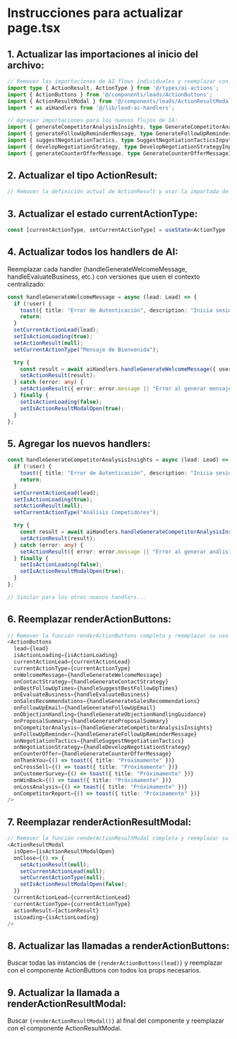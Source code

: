 # Instrucciones para actualizar page.tsx

## 1. Actualizar las importaciones al inicio del archivo:

```typescript
// Remover las importaciones de AI flows individuales y reemplazar con:
import type { ActionResult, ActionType } from '@/types/ai-actions';
import { ActionButtons } from '@/components/leads/ActionButtons';
import { ActionResultModal } from '@/components/leads/ActionResultModal';
import * as aiHandlers from '@/lib/lead-ai-handlers';

// Agregar importaciones para los nuevos flujos de IA:
import { generateCompetitorAnalysisInsights, type GenerateCompetitorAnalysisInsightsInput, type GenerateCompetitorAnalysisInsightsOutput } from '@/ai/flows/generateCompetitorAnalysisInsightsFlow';
import { generateFollowUpReminderMessage, type GenerateFollowUpReminderMessageInput, type GenerateFollowUpReminderMessageOutput } from '@/ai/flows/generateFollowUpReminderMessageFlow';
import { suggestNegotiationTactics, type SuggestNegotiationTacticsInput, type SuggestNegotiationTacticsOutput } from '@/ai/flows/suggestNegotiationTacticsFlow';
import { developNegotiationStrategy, type DevelopNegotiationStrategyInput, type DevelopNegotiationStrategyOutput } from '@/ai/flows/developNegotiationStrategyFlow';
import { generateCounterOfferMessage, type GenerateCounterOfferMessageInput, type GenerateCounterOfferMessageOutput } from '@/ai/flows/generateCounterOfferMessageFlow';
```

## 2. Actualizar el tipo ActionResult:

```typescript
// Remover la definición actual de ActionResult y usar la importada de types/ai-actions.ts
```

## 3. Actualizar el estado currentActionType:

```typescript
const [currentActionType, setCurrentActionType] = useState<ActionType | null>(null);
```

## 4. Actualizar todos los handlers de AI:

Reemplazar cada handler (handleGenerateWelcomeMessage, handleEvaluateBusiness, etc.) con versiones que usen el contexto centralizado:

```typescript
const handleGenerateWelcomeMessage = async (lead: Lead) => {
  if (!user) {
    toast({ title: "Error de Autenticación", description: "Inicia sesión para usar las acciones de IA.", variant: "destructive" });
    return;
  }
  setCurrentActionLead(lead);
  setIsActionLoading(true);
  setActionResult(null);
  setCurrentActionType("Mensaje de Bienvenida");

  try {
    const result = await aiHandlers.handleGenerateWelcomeMessage({ user, lead });
    setActionResult(result);
  } catch (error: any) {
    setActionResult({ error: error.message || "Error al generar mensaje. Asegúrate de que la API Key de Gemini esté configurada." });
  } finally {
    setIsActionLoading(false);
    setIsActionResultModalOpen(true);
  }
};
```

## 5. Agregar los nuevos handlers:

```typescript
const handleGenerateCompetitorAnalysisInsights = async (lead: Lead) => {
  if (!user) {
    toast({ title: "Error de Autenticación", description: "Inicia sesión para usar las acciones de IA.", variant: "destructive" });
    return;
  }
  setCurrentActionLead(lead);
  setIsActionLoading(true);
  setActionResult(null);
  setCurrentActionType("Análisis Competidores");

  try {
    const result = await aiHandlers.handleGenerateCompetitorAnalysisInsights({ user, lead, userProducts });
    setActionResult(result);
  } catch (error: any) {
    setActionResult({ error: error.message || "Error al generar análisis de competidores." });
  } finally {
    setIsActionLoading(false);
    setIsActionResultModalOpen(true);
  }
};

// Similar para los otros nuevos handlers...
```

## 6. Reemplazar renderActionButtons:

```typescript
// Remover la función renderActionButtons completa y reemplazar su uso con:
<ActionButtons
  lead={lead}
  isActionLoading={isActionLoading}
  currentActionLead={currentActionLead}
  currentActionType={currentActionType}
  onWelcomeMessage={handleGenerateWelcomeMessage}
  onContactStrategy={handleGenerateContactStrategy}
  onBestFollowUpTimes={handleSuggestBestFollowUpTimes}
  onEvaluateBusiness={handleEvaluateBusiness}
  onSalesRecommendations={handleGenerateSalesRecommendations}
  onFollowUpEmail={handleGenerateFollowUpEmail}
  onObjectionHandling={handleGenerateObjectionHandlingGuidance}
  onProposalSummary={handleGenerateProposalSummary}
  onCompetitorAnalysis={handleGenerateCompetitorAnalysisInsights}
  onFollowUpReminder={handleGenerateFollowUpReminderMessage}
  onNegotiationTactics={handleSuggestNegotiationTactics}
  onNegotiationStrategy={handleDevelopNegotiationStrategy}
  onCounterOffer={handleGenerateCounterOfferMessage}
  onThankYou={() => toast({ title: "Próximamente" })}
  onCrossSell={() => toast({ title: "Próximamente" })}
  onCustomerSurvey={() => toast({ title: "Próximamente" })}
  onWinBack={() => toast({ title: "Próximamente" })}
  onLossAnalysis={() => toast({ title: "Próximamente" })}
  onCompetitorReport={() => toast({ title: "Próximamente" })}
/>
```

## 7. Reemplazar renderActionResultModal:

```typescript
// Remover la función renderActionResultModal completa y reemplazar su uso con:
<ActionResultModal
  isOpen={isActionResultModalOpen}
  onClose={() => {
    setActionResult(null);
    setCurrentActionLead(null);
    setCurrentActionType(null);
    setIsActionResultModalOpen(false);
  }}
  currentActionLead={currentActionLead}
  currentActionType={currentActionType}
  actionResult={actionResult}
  isLoading={isActionLoading}
/>
```

## 8. Actualizar las llamadas a renderActionButtons:

Buscar todas las instancias de `{renderActionButtons(lead)}` y reemplazar con el componente ActionButtons con todos los props necesarios.

## 9. Actualizar la llamada a renderActionResultModal:

Buscar `{renderActionResultModal()}` al final del componente y reemplazar con el componente ActionResultModal.